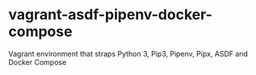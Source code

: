 # vagrant-asdf-pipenv-docker-compose
Vagrant environment that straps Python 3, Pip3, Pipenv, Pipx, ASDF and Docker Compose
